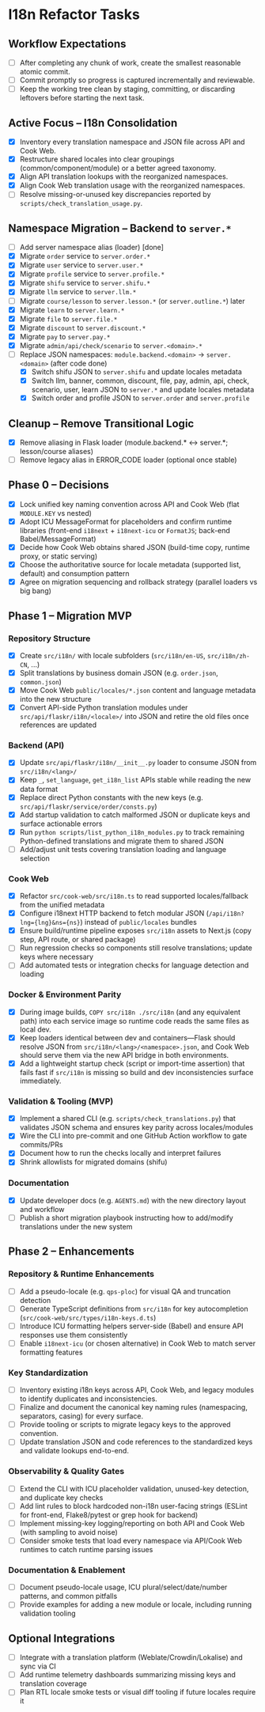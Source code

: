 # I18n Refactor Tasks

## Workflow Expectations
- [ ] After completing any chunk of work, create the smallest reasonable atomic commit.
- [ ] Commit promptly so progress is captured incrementally and reviewable.
- [ ] Keep the working tree clean by staging, committing, or discarding leftovers before starting the next task.

## Active Focus – I18n Consolidation
- [x] Inventory every translation namespace and JSON file across API and Cook Web.
- [x] Restructure shared locales into clear groupings (common/component/module) or a better agreed taxonomy.
- [x] Align API translation lookups with the reorganized namespaces.
- [x] Align Cook Web translation usage with the reorganized namespaces.
- [ ] Resolve missing-or-unused key discrepancies reported by `scripts/check_translation_usage.py`.

## Namespace Migration – Backend to `server.*`
- [ ] Add server namespace alias (loader) [done]
- [x] Migrate `order` service to `server.order.*`
- [x] Migrate `user` service to `server.user.*`
- [x] Migrate `profile` service to `server.profile.*`
- [x] Migrate `shifu` service to `server.shifu.*`
- [x] Migrate `llm` service to `server.llm.*`
- [ ] Migrate `course/lesson` to `server.lesson.*` (or `server.outline.*`) later
- [x] Migrate `learn` to `server.learn.*`
- [x] Migrate `file` to `server.file.*`
- [x] Migrate `discount` to `server.discount.*`
- [x] Migrate `pay` to `server.pay.*`
- [x] Migrate `admin/api/check/scenario` to `server.<domain>.*`
- [ ] Replace JSON namespaces: `module.backend.<domain>` -> `server.<domain>` (after code done)
  - [x] Switch shifu JSON to `server.shifu` and update locales metadata
  - [x] Switch llm, banner, common, discount, file, pay, admin, api, check, scenario, user, learn JSON to `server.*` and update locales metadata
  - [x] Switch order and profile JSON to `server.order` and `server.profile`

## Cleanup – Remove Transitional Logic
- [x] Remove aliasing in Flask loader (module.backend.* <-> server.*; lesson/course aliases)
- [ ] Remove legacy alias in ERROR_CODE loader (optional once stable)

## Phase 0 – Decisions
- [x] Lock unified key naming convention across API and Cook Web (flat `MODULE.KEY` vs nested)
- [x] Adopt ICU MessageFormat for placeholders and confirm runtime libraries (front-end `i18next` + `i18next-icu` or `FormatJS`; back-end Babel/MessageFormat)
- [x] Decide how Cook Web obtains shared JSON (build-time copy, runtime proxy, or static serving)
- [x] Choose the authoritative source for locale metadata (supported list, default) and consumption pattern
- [x] Agree on migration sequencing and rollback strategy (parallel loaders vs big bang)

## Phase 1 – Migration MVP

### Repository Structure
- [x] Create `src/i18n/` with locale subfolders (`src/i18n/en-US`, `src/i18n/zh-CN`, ...)
- [x] Split translations by business domain JSON (e.g. `order.json`, `common.json`)
- [x] Move Cook Web `public/locales/*.json` content and language metadata into the new structure
- [x] Convert API-side Python translation modules under `src/api/flaskr/i18n/<locale>/` into JSON and retire the old files once references are updated

### Backend (API)
- [x] Update `src/api/flaskr/i18n/__init__.py` loader to consume JSON from `src/i18n/<lang>/`
- [x] Keep `_`, `set_language`, `get_i18n_list` APIs stable while reading the new data format
- [x] Replace direct Python constants with the new keys (e.g. `src/api/flaskr/service/order/consts.py`)
- [x] Add startup validation to catch malformed JSON or duplicate keys and surface actionable errors
- [x] Run `python scripts/list_python_i18n_modules.py` to track remaining Python-defined translations and migrate them to shared JSON
- [ ] Add/adjust unit tests covering translation loading and language selection

### Cook Web
- [x] Refactor `src/cook-web/src/i18n.ts` to read supported locales/fallback from the unified metadata
- [x] Configure i18next HTTP backend to fetch modular JSON (`/api/i18n?lng={lng}&ns={ns}`) instead of `public/locales` bundles
- [x] Ensure build/runtime pipeline exposes `src/i18n` assets to Next.js (copy step, API route, or shared package)
- [ ] Run regression checks so components still resolve translations; update keys where necessary
- [ ] Add automated tests or integration checks for language detection and loading

### Docker & Environment Parity
- [x] During image builds, `COPY src/i18n ./src/i18n` (and any equivalent path) into each service image so runtime code reads the same files as local dev.
- [x] Keep loaders identical between dev and containers—Flask should resolve JSON from `src/i18n/<lang>/<namespace>.json`, and Cook Web should serve them via the new API bridge in both environments.
- [x] Add a lightweight startup check (script or import-time assertion) that fails fast if `src/i18n` is missing so build and dev inconsistencies surface immediately.

### Validation & Tooling (MVP)
- [x] Implement a shared CLI (e.g. `scripts/check_translations.py`) that validates JSON schema and ensures key parity across locales/modules
- [x] Wire the CLI into pre-commit and one GitHub Action workflow to gate commits/PRs
- [x] Document how to run the checks locally and interpret failures
 - [x] Shrink allowlists for migrated domains (shifu)

### Documentation
- [x] Update developer docs (e.g. `AGENTS.md`) with the new directory layout and workflow
- [ ] Publish a short migration playbook instructing how to add/modify translations under the new system

## Phase 2 – Enhancements

### Repository & Runtime Enhancements
- [ ] Add a pseudo-locale (e.g. `qps-ploc`) for visual QA and truncation detection
- [ ] Generate TypeScript definitions from `src/i18n` for key autocompletion (`src/cook-web/src/types/i18n-keys.d.ts`)
- [ ] Introduce ICU formatting helpers server-side (Babel) and ensure API responses use them consistently
- [ ] Enable `i18next-icu` (or chosen alternative) in Cook Web to match server formatting features

### Key Standardization
- [ ] Inventory existing i18n keys across API, Cook Web, and legacy modules to identify duplicates and inconsistencies.
- [ ] Finalize and document the canonical key naming rules (namespacing, separators, casing) for every surface.
- [ ] Provide tooling or scripts to migrate legacy keys to the approved convention.
- [ ] Update translation JSON and code references to the standardized keys and validate lookups end-to-end.

### Observability & Quality Gates
- [ ] Extend the CLI with ICU placeholder validation, unused-key detection, and duplicate key checks
- [ ] Add lint rules to block hardcoded non-i18n user-facing strings (ESLint for front-end, Flake8/pytest or grep hook for backend)
- [ ] Implement missing-key logging/reporting on both API and Cook Web (with sampling to avoid noise)
- [ ] Consider smoke tests that load every namespace via API/Cook Web runtimes to catch runtime parsing issues

### Documentation & Enablement
- [ ] Document pseudo-locale usage, ICU plural/select/date/number patterns, and common pitfalls
- [ ] Provide examples for adding a new module or locale, including running validation tooling

## Optional Integrations
- [ ] Integrate with a translation platform (Weblate/Crowdin/Lokalise) and sync via CI
- [ ] Add runtime telemetry dashboards summarizing missing keys and translation coverage
- [ ] Plan RTL locale smoke tests or visual diff tooling if future locales require it
